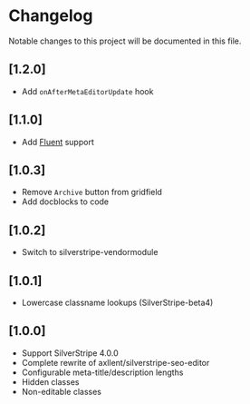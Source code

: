 # Changelog

Notable changes to this project will be documented in this file.

## [1.2.0]

- Add `onAfterMetaEditorUpdate` hook


## [1.1.0]

- Add [Fluent](https://github.com/tractorcow-farm/silverstripe-fluent) support


## [1.0.3]

- Remove `Archive` button from gridfield
- Add docblocks to code


## [1.0.2]

- Switch to silverstripe-vendormodule


## [1.0.1]

- Lowercase classname lookups (SilverStripe-beta4)


## [1.0.0]

- Support SilverStripe 4.0.0
- Complete rewrite of axllent/silverstripe-seo-editor
- Configurable meta-title/description lengths
- Hidden classes
- Non-editable classes
